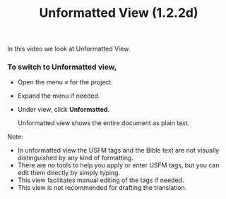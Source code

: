 ﻿---
title: Unformatted View (1.2.2d)
---
In this video we look at Unformatted View.

### To switch to Unformatted view,

-   Open the menu ≡ for the project.
-   Expand the menu if needed.
-   Under view, click **Unformatted**.

    Unformatted view shows the entire document as plain text.

Note:

-   In unformatted view the USFM tags and the Bible text are not visually distinguished by any kind of formatting.
-   There are no tools to help you apply or enter USFM tags, but you can edit them directly by simply typing.
-   This view facilitates manual editing of the tags if needed.
-   This view is not recommended for drafting the translation.

